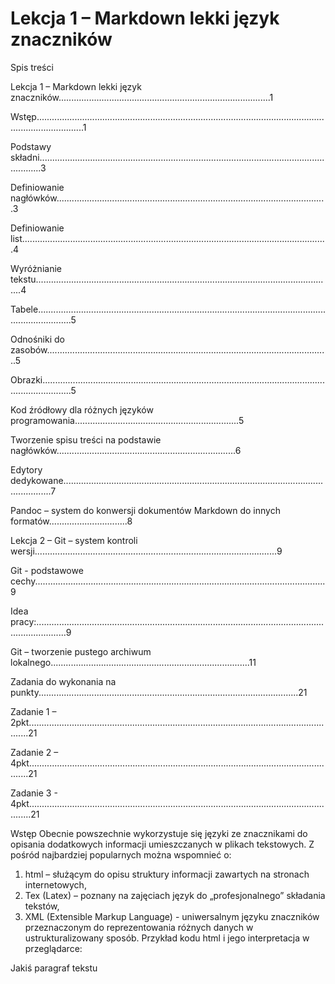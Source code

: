 # Lekcja 1 – Markdown lekki język znaczników 

Spis treści

Lekcja 1 – Markdown lekki język znaczników....................................................................................1

Wstęp...............................................................................................................................................1

Podstawy składni.............................................................................................................................3

Definiowanie nagłówków...........................................................................................................3

Definiowanie list.........................................................................................................................4

Wyróżnianie tekstu......................................................................................................................4

Tabele..........................................................................................................................................5

Odnośniki do zasobów................................................................................................................5

Obrazki........................................................................................................................................5

Kod źródłowy dla różnych języków programowania.................................................................5

Tworzenie spisu treści na podstawie nagłówków.......................................................................6

Edytory dedykowane.......................................................................................................................7

Pandoc – system do konwersji dokumentów Markdown do innych formatów...............................8

Lekcja 2 – Git – system kontroli wersji................................................................................................9

Git - podstawowe cechy...................................................................................................................9

Idea pracy:........................................................................................................................................9

Git – tworzenie pustego archiwum lokalnego...............................................................................11

Zadania do wykonania na punkty.......................................................................................................21

Zadanie 1 – 2pkt............................................................................................................................21

Zadanie 2 – 4pkt............................................................................................................................21

Zadanie 3 - 4pkt.............................................................................................................................21

Wstęp
Obecnie powszechnie wykorzystuje się języki ze znacznikami do opisania dodatkowych informacji
umieszczanych w plikach tekstowych. Z pośród najbardziej popularnych można wspomnieć o:
1. html – służącym do opisu struktury informacji zawartych na stronach internetowych,
2. Tex (Latex) – poznany na zajęciach język do „profesjonalnego” składania tekstów,
3. XML (Extensible Markup Language) - uniwersalnym języku znaczników przeznaczonym
do reprezentowania różnych danych w ustrukturalizowany sposób.
Przykład kodu html i jego interpretacja w przeglądarce:

<!DOCTYPE html>
<html>
<head>
<meta charset="utf-8" />
<title>Przykład</title>
</head>
<body>
<p> Jakiś paragraf tekstu</p>
</body>
</html>

